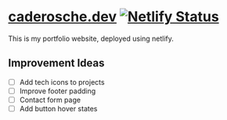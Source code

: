 # [caderosche.dev](https://www.caderosche.dev) [![Netlify Status](https://api.netlify.com/api/v1/badges/04d9fce4-7585-4677-bbbc-37dac77eb45b/deploy-status)](https://app.netlify.com/sites/cade-rosche-portfolio-test-site/deploys)

This is my portfolio website, deployed using netlify.

## Improvement Ideas
- [ ] Add tech icons to projects
- [ ] Improve footer padding
- [ ] Contact form page
- [ ] Add button hover states
